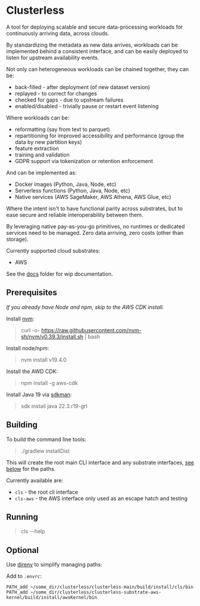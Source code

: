 # Clusterless

A tool for deploying scalable and secure data-processing workloads for continuously arriving data, across clouds.

By standardizing the metadata as new data arrives, workloads can be implemented behind a consistent interface, and can
be easily deployed to listen for upstream availability events.

Not only can heterogeneous workloads can be chained together, they can be:

- back-filled - after deployment (of new dataset version)
- replayed - to correct for changes
- checked for gaps - due to upstream failures
- enabled/disabled - trivially pause or restart event listening

Where workloads can be:

- reformatting (say from text to parquet)
- repartitioning for improved accessibility and performance (group the data by new partition keys)
- feature extraction
- training and validation
- GDPR support via tokenization or retention enforcement

And can be implemented as:

- Docker images (Python, Java, Node, etc)
- Serverless functions (Python, Java, Node, etc)
- Native services (AWS SageMaker, AWS Athena, AWS Glue, etc)

Where the intent isn't to have functional parity across substrates, but to ease secure and reliable interoperability
between them.

By leveraging native pay-as-you-go primitives, no runtimes or dedicated services need to be managed. Zero data arriving,
zero costs (other than storage).

Currently supported cloud substrates:

- AWS

See the [docs](docs) folder for wip documentation.

## Prerequisites

_If you already have Node and npm, skip to the AWS CDK install._

Install [nvm](https://github.com/nvm-sh/nvm):

> curl -o- https://raw.githubusercontent.com/nvm-sh/nvm/v0.39.3/install.sh | bash

Install node/npm:

> nvm install v19.4.0

Install the AWD CDK:

> npm install -g aws-cdk

Install Java 19 via [sdkman](https://sdkman.io):

> sdk install java 22.3.r19-grl

## Building

To build the command line tools:

> ./gradlew installDist

This will create the root main CLI interface and any substrate interfaces, [see below](#optional) for the paths.

Currently available are:

- `cls` - the root cli interface
- `cls-aws` - the AWS interface only used as an escape hatch and testing

## Running

> cls --help

## Optional

Use [direnv](https://direnv.net) to simplify managing paths:

Add to `.envrc`:

```shell
PATH_add ~/some_dir/clusterless/clusterless-main/build/install/cls/bin
PATH_add ~/some_dir/clusterless/clusterless-substrate-aws-kernel/build/install/awsKernel/bin
```

